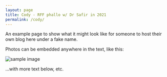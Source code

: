 ```yaml
---
layout: page
title: Cody - RFF phallo w/ Dr Safir in 2021
permalink: /cody/
---
```


An example page to show what it might look like for someone to host their own blog here under a fake name.

Photos can be embedded anywhere in the text, like this:

![sample image](/assets/images/example.jpg)

...with more text below, etc.
